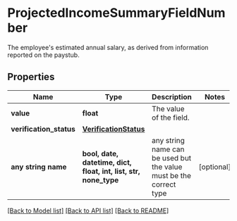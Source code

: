 # ProjectedIncomeSummaryFieldNumber

The employee's estimated annual salary, as derived from information reported on the paystub.

## Properties
Name | Type | Description | Notes
------------ | ------------- | ------------- | -------------
**value** | **float** | The value of the field. | 
**verification_status** | [**VerificationStatus**](VerificationStatus.md) |  | 
**any string name** | **bool, date, datetime, dict, float, int, list, str, none_type** | any string name can be used but the value must be the correct type | [optional]

[[Back to Model list]](../README.md#documentation-for-models) [[Back to API list]](../README.md#documentation-for-api-endpoints) [[Back to README]](../README.md)


